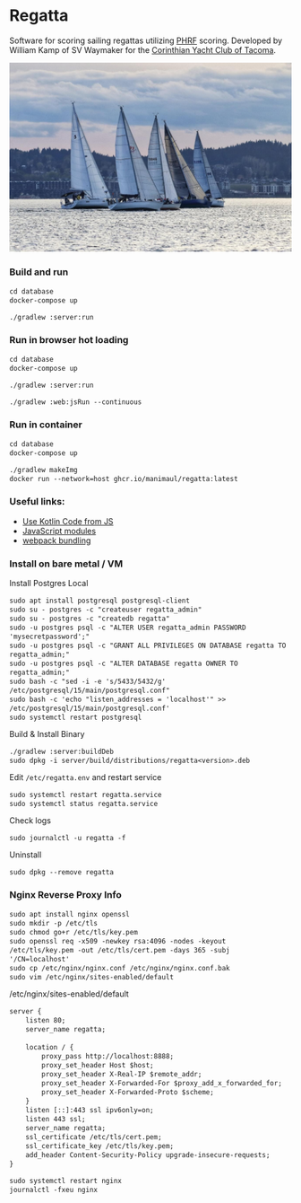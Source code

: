 # Regatta
Software for scoring sailing regattas utilizing [PHRF](https://www.ussailing.org/competition/offshore/phrf/) scoring.
Developed by William Kamp of SV Waymaker for the [Corinthian Yacht Club of Tacoma](https://cyct.com/).

![Sailing Vessel Waymaker](./sv_waymaker.jpeg "SV Waymaker")

### Build and run 
```shell
cd database
docker-compose up
```
```shell
./gradlew :server:run
```

### Run in browser hot loading
```shell
cd database
docker-compose up
```
```shell
./gradlew :server:run
```

```shell
./gradlew :web:jsRun --continuous
```

### Run in container 
```shell
cd database
docker-compose up
```

```shell
./gradlew makeImg
docker run --network=host ghcr.io/manimaul/regatta:latest
```

### Useful links:
- [Use Kotlin Code from JS](https://kotlinlang.org/docs/js-to-kotlin-interop.html)
- [JavaScript modules](https://kotlinlang.org/docs/js-modules.html)
- [webpack bundling](https://kotlinlang.org/docs/js-project-setup.html#webpack-bundling)

### Install on bare metal / VM 

Install Postgres Local
```shell
sudo apt install postgresql postgresql-client
sudo su - postgres -c "createuser regatta_admin"
sudo su - postgres -c "createdb regatta"
sudo -u postgres psql -c "ALTER USER regatta_admin PASSWORD 'mysecretpassword';"
sudo -u postgres psql -c "GRANT ALL PRIVILEGES ON DATABASE regatta TO regatta_admin;"
sudo -u postgres psql -c "ALTER DATABASE regatta OWNER TO regatta_admin;"
sudo bash -c "sed -i -e 's/5433/5432/g' /etc/postgresql/15/main/postgresql.conf"
sudo bash -c 'echo "listen_addresses = 'localhost'" >> /etc/postgresql/15/main/postgresql.conf'
sudo systemctl restart postgresql
```

Build & Install Binary
```shell
./gradlew :server:buildDeb
sudo dpkg -i server/build/distributions/regatta<version>.deb
```

Edit `/etc/regatta.env` and restart service
```shell
sudo systemctl restart regatta.service
sudo systemctl status regatta.service
```

Check logs
```shell
sudo journalctl -u regatta -f
```
Uninstall
```shell
sudo dpkg --remove regatta
```

### Nginx Reverse Proxy Info

```shell
sudo apt install nginx openssl
sudo mkdir -p /etc/tls
sudo chmod go+r /etc/tls/key.pem
sudo openssl req -x509 -newkey rsa:4096 -nodes -keyout /etc/tls/key.pem -out /etc/tls/cert.pem -days 365 -subj '/CN=localhost'
sudo cp /etc/nginx/nginx.conf /etc/nginx/nginx.conf.bak
sudo vim /etc/nginx/sites-enabled/default
```

/etc/nginx/sites-enabled/default
```
server {
    listen 80;
    server_name regatta;

    location / {
        proxy_pass http://localhost:8888;
        proxy_set_header Host $host;
        proxy_set_header X-Real-IP $remote_addr;
        proxy_set_header X-Forwarded-For $proxy_add_x_forwarded_for;
        proxy_set_header X-Forwarded-Proto $scheme;
    }
    listen [::]:443 ssl ipv6only=on;
    listen 443 ssl;
    server_name regatta;
    ssl_certificate /etc/tls/cert.pem;
    ssl_certificate_key /etc/tls/key.pem;
    add_header Content-Security-Policy upgrade-insecure-requests;
}
```

```shell
sudo systemctl restart nginx
journalctl -fxeu nginx
```
